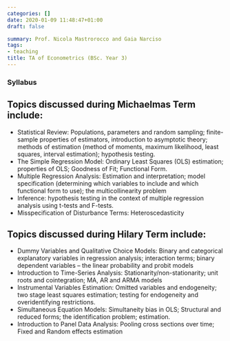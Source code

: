 ```yaml
---
categories: []
date: 2020-01-09 11:48:47+01:00
draft: false

summary: Prof. Nicola Mastrorocco and Gaia Narciso
tags:
- teaching
title: TA of Econometrics (BSc. Year 3)
---
```


### Syllabus 
## Topics discussed during Michaelmas Term include: 
- Statistical Review: Populations, parameters and random sampling; finite-sample properties of estimators, introduction to asymptotic theory; methods of estimation (method of moments, maximum likelihood, least squares, interval estimation); hypothesis testing.
- The Simple Regression Model: Ordinary Least Squares (OLS) estimation; properties of OLS; Goodness of Fit; Functional Form.
- Multiple Regression Analysis: Estimation and interpretation; model specification (determining which variables to include and which functional form to use); the multicollinearity problem
- Inference: hypothesis testing in the context of multiple regression analysis using t-tests and F-tests.
- Misspecification of Disturbance Terms: Heteroscedasticity

## Topics discussed during Hilary Term include:
- Dummy Variables and Qualitative Choice Models: Binary and categorical explanatory variables in regression analysis; interaction terms; binary dependent variables – the linear probability and probit models
- Introduction to Time-Series Analysis: Stationarity/non-stationarity; unit roots and cointegration; MA, AR and ARMA models
- Instrumental Variables Estimation: Omitted variables and endogeneity; two stage least squares estimation; testing for endogeneity and overidentifying restrictions.
- Simultaneous Equation Models: Simultaneity bias in OLS; Structural and reduced forms; the identification problem; estimation.
- Introduction to Panel Data Analysis: Pooling cross sections over time; Fixed and Random effects estimation

